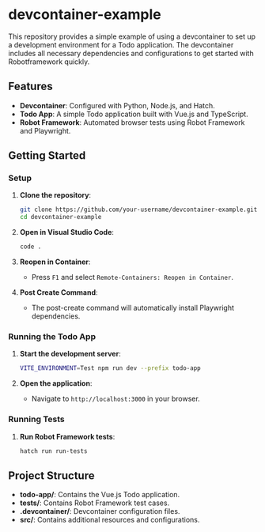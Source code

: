 # devcontainer-example

This repository provides a simple example of using a devcontainer to set up a development environment for a Todo application. The devcontainer includes all necessary dependencies and configurations to get started with Robotframework quickly.

## Features

- **Devcontainer**: Configured with Python, Node.js, and Hatch.
- **Todo App**: A simple Todo application built with Vue.js and TypeScript.
- **Robot Framework**: Automated browser tests using Robot Framework and Playwright.

## Getting Started

### Setup

1. **Clone the repository**:
    ```sh
    git clone https://github.com/your-username/devcontainer-example.git
    cd devcontainer-example
    ```

2. **Open in Visual Studio Code**:
    ```sh
    code .
    ```

3. **Reopen in Container**:
    - Press `F1` and select `Remote-Containers: Reopen in Container`.

4. **Post Create Command**:
    - The post-create command will automatically install Playwright dependencies.

### Running the Todo App

1. **Start the development server**:
    ```sh
    VITE_ENVIRONMENT=Test npm run dev --prefix todo-app
    ```

2. **Open the application**:
    - Navigate to `http://localhost:3000` in your browser.

### Running Tests

1. **Run Robot Framework tests**:
    ```sh
    hatch run run-tests
    ```

## Project Structure

- **todo-app/**: Contains the Vue.js Todo application.
- **tests/**: Contains Robot Framework test cases.
- **.devcontainer/**: Devcontainer configuration files.
- **src/**: Contains additional resources and configurations.
